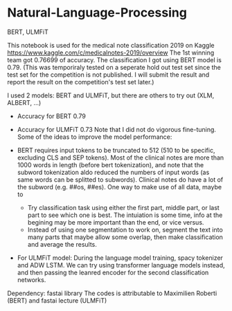 # Natural-Language-Processing
BERT, ULMFiT

This notebook is used for the medical note classification 2019 on Kaggle https://www.kaggle.com/c/medicalnotes-2019/overview
The 1st winning team got 0.76699 of accuracy. The classification I got using BERT model is 0.79. (This was temporiraly tested on a seperate hold out test set since the test set for the competition is not published. I will submit the result and report the result on the competition's test set later.) 

I used 2 models: BERT and ULMFiT, but there are others to try out (XLM, ALBERT, ...)
- Accuracy for BERT 0.79
- Accuracy for ULMFiT 0.73
Note that I did not do vigorous fine-tuning. 
Some of the ideas to improve the model performance:
- BERT requires input tokens to be truncated to 512 (510 to be specific, excluding CLS and SEP tokens). Most of the clinical notes are more than 1000 words in length (before bert tokenization), and note that the subword tokenization aldo reduced the numbers of input words (as same words can be splitted to subwords). Clinical notes do have a lot of the subword (e.g. ##os, ##es). One way to make use of all data, maybe to 
  + Try classification task using either the first part, middle part, or last part to see which one is best. The intuiation is some time, info at the begining may be more important than the end, or vice versus.   
  + Instead of using one segmentation to work on, segment the text into many parts that maybe allow some overlap, then make classification and average the results. 

- For ULMFiT model: During the language model training, spacy tokenizer and ADW LSTM. We can try using transformer language models instead, and then passing the leanred encoder for the second classification networks. 



Dependency: fastai library
The codes is attributable to Maximilien Roberti (BERT) and fastai lecture (ULMFiT)
